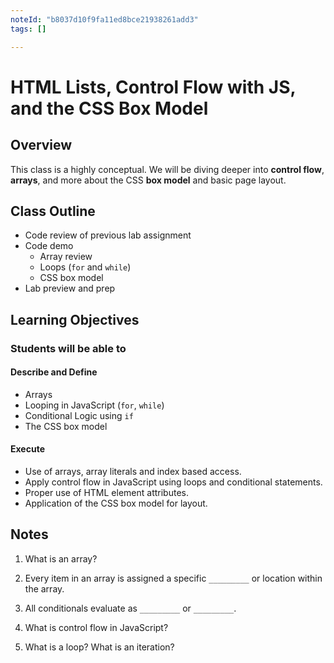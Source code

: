 ```yaml
---
noteId: "b8037d10f9fa11ed8bce21938261add3"
tags: []

---
```


# HTML Lists, Control Flow with JS, and the CSS Box Model

## Overview

This class is a highly conceptual. We will be diving deeper into **control flow**, **arrays**, and more about the CSS **box model** and basic page layout.

## Class Outline

- Code review of previous lab assignment
- Code demo
  - Array review
  - Loops (`for` and `while`)
  - CSS box model
- Lab preview and prep

## Learning Objectives

### Students will be able to

#### Describe and Define

- Arrays
- Looping in JavaScript (`for`, `while`)
- Conditional Logic using `if`
- The CSS box model

#### Execute

- Use of arrays, array literals and index based access.
- Apply control flow in JavaScript using loops and conditional statements.
- Proper use of HTML element attributes.
- Application of the CSS box model for layout.

## Notes

1. What is an array?

1. Every item in an array is assigned a specific `_________` or location within the array.

1. All conditionals evaluate as `_________` or `_________`.

1. What is control flow in JavaScript?

1. What is a loop? What is an iteration?
